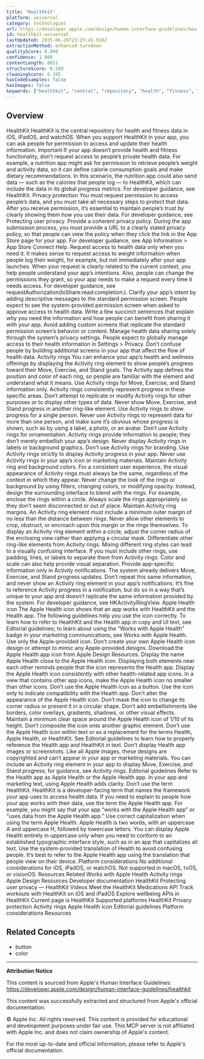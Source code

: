 ```yaml
---
title: "Healthkit"
platform: universal
category: technologies
url: https://developer.apple.com/design/human-interface-guidelines/healthkit
id: healthkit-universal
lastUpdated: 2025-06-26T23:25:45.910Z
extractionMethod: enhanced-turndown
qualityScore: 0.800
confidence: 1.000
contentLength: 8851
structureScore: 0.500
cleaningScore: 0.105
hasCodeExamples: false
hasImages: false
keywords: ["healthkit", "central", "repository", "health", "fitness", "data", "ios", "ipados", "watchos", "when"]
---
```

## Overview

HealthKit HealthKit is the central repository for health and fitness data in iOS, iPadOS, and watchOS. When you support HealthKit in your app, you can ask people for permission to access and update their health information. Important If your app doesn’t provide health and fitness functionality, don’t request access to people’s private health data. For example, a nutrition app might ask for permission to retrieve people’s weight and activity data, so it can define calorie consumption goals and make dietary recommendations. In this scenario, the nutrition app could also send data — such as the calories that people log — to HealthKit, which can include the data in its global progress metrics. For developer guidance, see HealthKit. Privacy protection You must request permission to access people’s data, and you must take all necessary steps to protect that data. After you receive permission, it’s essential to maintain people’s trust by clearly showing them how you use their data. For developer guidance, see Protecting user privacy. Provide a coherent privacy policy. During the app submission process, you must provide a URL to a clearly stated privacy policy, so that people can view the policy when they click the link in the App Store page for your app. For developer guidance, see App Information > App Store Connect Help. Request access to health data only when you need it. It makes sense to request access to weight information when people log their weight, for example, but not immediately after your app launches. When your request is clearly related to the current context, you help people understand your app’s intentions. Also, people can change the permissions they grant, so your app needs to make a request every time it needs access. For developer guidance, see requestAuthorization(toShare:read:completion:). Clarify your app’s intent by adding descriptive messages to the standard permission screen. People expect to see the system-provided permission screen when asked to approve access to health data. Write a few succinct sentences that explain why you need the information and how people can benefit from sharing it with your app. Avoid adding custom screens that replicate the standard permission screen’s behavior or content. Manage health data sharing solely through the system’s privacy settings. People expect to globally manage access to their health information in Settings > Privacy. Don’t confuse people by building additional screens in your app that affect the flow of health data. Activity rings You can enhance your app’s health and wellness offerings by displaying the Activity ring element to show people’s progress toward their Move, Exercise, and Stand goals. The Activity app defines the position and color of each ring, so people are familiar with the element and understand what it means. Use Activity rings for Move, Exercise, and Stand information only. Activity rings consistently represent progress in these specific areas. Don’t attempt to replicate or modify Activity rings for other purposes or to display other types of data. Never show Move, Exercise, and Stand progress in another ring-like element. Use Activity rings to show progress for a single person. Never use Activity rings to represent data for more than one person, and make sure it’s obvious whose progress is shown, such as by using a label, a photo, or an avatar. Don’t use Activity rings for ornamentation. Activity rings provide information to people; they don’t merely embellish your app’s design. Never display Activity rings in labels or background graphics. Don’t use Activity rings for branding. Use Activity rings strictly to display Activity progress in your app. Never use Activity rings in your app’s icon or marketing materials. Maintain Activity ring and background colors. For a consistent user experience, the visual appearance of Activity rings must always be the same, regardless of the context in which they appear. Never change the look of the rings or background by using filters, changing colors, or modifying opacity. Instead, design the surrounding interface to blend with the rings. For example, enclose the rings within a circle. Always scale the rings appropriately so they don’t seem disconnected or out of place. Maintain Activity ring margins. An Activity ring element must include a minimum outer margin of no less than the distance between rings. Never allow other elements to crop, obstruct, or encroach upon this margin or the rings themselves. To display an Activity ring element within a circle, adjust the corner radius of the enclosing view rather than applying a circular mask. Differentiate other ring-like elements from Activity rings. Mixing different ring styles can lead to a visually confusing interface. If you must include other rings, use padding, lines, or labels to separate them from Activity rings. Color and scale can also help provide visual separation. Provide app-specific information only in Activity notifications. The system already delivers Move, Exercise, and Stand progress updates. Don’t repeat this same information, and never show an Activity ring element in your app’s notifications. It’s fine to reference Activity progress in a notification, but do so in a way that’s unique to your app and doesn’t replicate the same information provided by the system. For developer guidance, see HKActivityRingView. Apple Health icon The Apple Health icon shows that an app works with HealthKit and the Health app. The following guidelines help you use the icon correctly. To learn how to refer to HealthKit and the Health app in copy and UI text, see Editorial guidelines; to learn about using the “Works with Apple Health” badge in your marketing communications, see Works with Apple Health. Use only the Apple-provided icon. Don’t create your own Apple Health icon design or attempt to mimic any Apple-provided designs. Download the Apple Health app icon from Apple Design Resources. Display the name Apple Health close to the Apple Health icon. Displaying both elements near each other reminds people that the icon represents the Health app. Display the Apple Health icon consistently with other health-related app icons. In a view that contains other app icons, make the Apple Health icon no smaller than other icons. Don’t use the Apple Health icon as a button. Use the icon only to indicate compatibility with the Health app. Don’t alter the appearance of the Apple Health icon. Don’t mask the icon to change its corner radius or present it in a circular shape. Don’t add embellishments like borders, color overlays, gradients, shadows, or other visual effects. Maintain a minimum clear space around the Apple Health icon of 1/10 of its height. Don’t composite the icon onto another graphic element. Don’t use the Apple Health icon within text or as a replacement for the terms Health, Apple Health, or HealthKit. See Editorial guidelines to learn how to properly reference the Health app and HealthKit in text. Don’t display Health app images or screenshots. Like all Apple images, these designs are copyrighted and can’t appear in your app or marketing materials. You can include an Activity ring element in your app to display Move, Exercise, and Stand progress; for guidance, see Activity rings. Editorial guidelines Refer to the Health app as Apple Health or the Apple Health app. In your app and marketing text, using Apple Health adds clarity. Don’t use the term HealthKit. HealthKit is a developer-facing term that names the framework your app uses to access health data. If you need to explain to people how your app works with their data, use the term the Apple Health app. For example, you might say that your app “works with the Apple Health app” or “uses data from the Apple Health app.” Use correct capitalization when using the term Apple Health. Apple Health is two words, with an uppercase A and uppercase H, followed by lowercase letters. You can display Apple Health entirely in uppercase only when you need to conform to an established typographic interface style, such as in an app that capitalizes all text. Use the system-provided translation of Health to avoid confusing people. It’s best to refer to the Apple Health app using the translation that people view on their device. Platform considerations No additional considerations for iOS, iPadOS, or watchOS. Not supported in macOS, tvOS, or visionOS. Resources Related Works with Apple Health Activity rings Apple Design Resources Developer documentation HealthKit Protecting user privacy — HealthKit Videos Meet the HealthKit Medications API Track workouts with HealthKit on iOS and iPadOS Explore wellbeing APIs in HealthKit Current page is HealthKit Supported platforms HealthKit Privacy protection Activity rings Apple Health icon Editorial guidelines Platform considerations Resources

## Related Concepts

- button
- color

---

**Attribution Notice**

This content is sourced from Apple's Human Interface Guidelines: https://developer.apple.com/design/human-interface-guidelines/healthkit

This content was successfully extracted and structured from Apple's official documentation.

© Apple Inc. All rights reserved. This content is provided for educational and development purposes under fair use. This MCP server is not affiliated with Apple Inc. and does not claim ownership of Apple's content.

For the most up-to-date and official information, please refer to Apple's official documentation.
